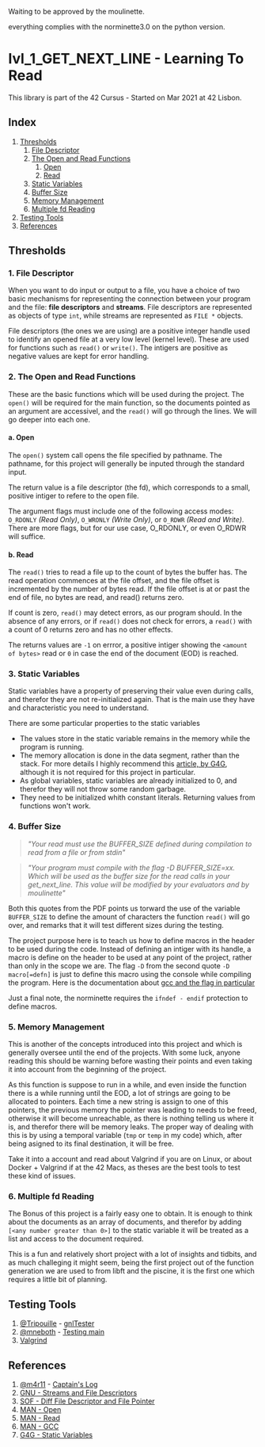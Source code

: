 Waiting to be approved by the moulinette.

everything complies with the norminette3.0 on the python version.

# lvl_1_GET_NEXT_LINE - Learning To Read
This library is part of the 42 Cursus - Started on Mar 2021 at 42 Lisbon.

## Index
1. [Thresholds](#Thresholds)
	1. [File Descriptor](#1-File-Descriptor)
	2. [The Open and Read Functions](#2-The-Open-and-Read-Functions)
		1. [Open](#Open)
		2. [Read](#Read)
	3. [Static Variables](#3-Static-Variables)
	4. [Buffer Size](#4-Buffer-Size)
	5. [Memory Management](#5-Memory-Management)
	6. [Multiple fd Reading](#6-Multiple-fd-Reading)
2. [Testing Tools](#Testing-Tools)
3. [References](#References)


## Thresholds
### 1. File Descriptor
When you want to do input or output to a file, you have a choice of two basic mechanisms for representing the connection between your program and the file: **file descriptors** and **streams**. File descriptors are represented as objects of type `int`, while streams are represented as `FILE *` objects.

File descriptors (the ones we are using) are a positive integer handle used to identify an opened file at a very low level (kernel level). These are used for functions such as `read()` or `write()`. The intigers are positive as negative values are kept for error handling.

### 2. The Open and Read Functions
These are the basic functions which will be used during the project. The `open()` will be required for the main function, so the documents pointed as an argument are accessivel, and the `read()` will go through the lines. We will go deeper into each one.

#### a. Open
The `open()` system call opens the file specified by pathname. The pathname, for this project will generally be inputed through the standard input.

The return value is a file descriptor (the fd), which corresponds to a small, positive intiger to refere to the open file.

The argument flags must include one of the following access modes: `O_RDONLY` _(Read Only)_, `O_WRONLY` _(Write Only)_, or `O_RDWR` _(Read and Write)_. There are more flags, but for our use case, O_RDONLY, or even O_RDWR will suffice.

#### b. Read
The `read()` tries to read a file up to the count of bytes the buffer has. The read operation commences at the file offset, and the file offset is incremented by the number of bytes read. If the file offset is at or past the end of file, no bytes are read, and read() returns zero.

If count is zero, `read()` may detect errors, as our program should. In the absence of any errors, or if `read()` does not check for errors, a `read()` with a count of 0 returns zero and has no other effects.

The returns values are `-1` on errror, a positive intiger showing the `<amount of bytes>` read or `0` in case the end of the document (EOD) is reached.

### 3. Static Variables
Static variables have a property of preserving their value even during calls, and therefor they are not re-initialized again. That is the main use they have and characteristic you need to understand.

There are some particular properties to the static variables
- The values store in the static variable remains in the memory while the program is running.
- The memory allocation is done in the data segment, rather than the stack. For more details I highly recommend this [article, by G4G](https://www.geeksforgeeks.org/memory-layout-of-c-program/), although it is not required for this project in particular.
- As global variables, static variables are already initialized to 0, and therefor they will not throw some random garbage.
- They need to be initialized whith constant literals. Returning values from functions won't work.

### 4. Buffer Size
>_"Your read must use the BUFFER\_SIZE defined during compilation to read from a file or from stdin"_

>_"Your program must compile with the flag -D BUFFER\_SIZE=xx. Which will be used as the buffer size for the read calls in your get\_next\_line. This value will be modified by your evaluators and by moulinette"_

Both this quotes from the PDF points us torward the use of the variable `BUFFER_SIZE` to define the amount of characters the function `read()` will go over, and remarks that it will test different sizes during the testing.

The project purpose here is to teach us how to define macros in the header to be used during the code. Instead of defining an intiger with its handle, a macro is define on the header to be used at any point of the project, rather than only in the scope we are. The flag `-D` from the second quote `-D macro[=defn]` is just to define this macro using the console while compiling the program. Here is the documentation about [gcc and the flag in particular](https://man7.org/linux/man-pages/man1/gcc.1.html)

Just a final note, the norminette requires the `ifndef - endif` protection to define macros.

### 5. Memory Management
This is another of the concepts introduced into this project and which is generally oversee until the end of the projects. With some luck, anyone reading this should be warning before wasting their points and even taking it into account from the beginning of the project.

As this function is suppose to run in a while, and even inside the function there is a while running until the EOD, a lot of strings are going to be allocated to pointers. Each time a new string is assign to one of this pointers, the previous memory the pointer was leading to needs to be freed, otherwise it will become unreachable, as there is nothing telling us where it is, and therefor there will be memory leaks. The proper way of dealing with this is by using a temporal variable (`tmp` or `temp` in my code) which, after being asigned to its final destination, it will be free.

Take it into a account and read about Valgrind if you are on Linux, or about Docker + Valgrind if at the 42 Macs, as theses are the best tools to test these kind of issues.

### 6. Multiple fd Reading
The Bonus of this project is a fairly easy one to obtain. It is enough to think about the documents as an array of documents, and therefor by adding `[<any number greater than 0>]` to the static variable it will be treated as a list and access to the document required.

This is a fun and relatively short project with a lot of insights and tidbits, and as much challeging it might seem, being the first project out of the function generation we are used to from libft and the piscine, it is the first one which requires a little bit of planning.

## Testing Tools
1. [@Tripouille](https://github.com/Tripouille) - [gnlTester](https://github.com/Tripouille/gnlTester)
3. [@mneboth](https://github.com/mneboth) - [Testing main](https://github.com/mneboth/main-GnL/blob/master/main.c)
2. [Valgrind](https://valgrind.org)

## References
1. [@m4r11](https://github.com/m4r11) - [Captain's Log](https://docs.google.com/document/d/12jcirTVvtEwfZAQuEBKOWjCL4Sh1_ruD3wr2wBXVrl4/edit)
2. [GNU - Streams and File Descriptors](https://www.gnu.org/software/libc/manual/html_node/Streams-and-File-Descriptors.html)
3. [SOF - Diff File Descriptor and File Pointer](https://stackoverflow.com/questions/2423628/whats-the-difference-between-a-file-descriptor-and-file-pointer)
4. [MAN - Open](https://man7.org/linux/man-pages/man2/open.2.html)
5. [MAN - Read](https://man7.org/linux/man-pages/man2/read.2.html)
7. [MAN - GCC](https://man7.org/linux/man-pages/man1/gcc.1.html)
6. [G4G - Static Variables](https://www.geeksforgeeks.org/static-variables-in-c/)

